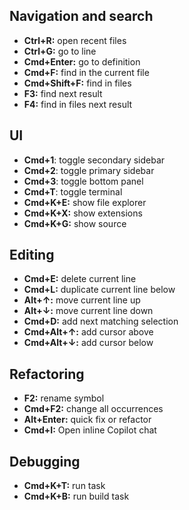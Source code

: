 ## Navigation and search

- **Ctrl+R:** open recent files
- **Ctrl+G:** go to line
- **Cmd+Enter:** go to definition
- **Cmd+F:** find in the current file
- **Cmd+Shift+F:** find in files
- **F3:** find next result
- **F4:** find in files next result

## UI

- **Cmd+1**: toggle secondary sidebar
- **Cmd+2**: toggle primary sidebar
- **Cmd+3**: toggle bottom panel
- **Cmd+T**: toggle terminal
- **Cmd+K+E:** show file explorer
- **Cmd+K+X:** show extensions
- **Cmd+K+G:** show source

## Editing

- **Cmd+E:** delete current line
- **Cmd+L:** duplicate current line below
- **Alt+↑:** move current line up
- **Alt+↓:** move current line down
- **Cmd+D:** add next matching selection
- **Cmd+Alt+↑:** add cursor above
- **Cmd+Alt+↓:** add cursor below

## Refactoring

- **F2:** rename symbol
- **Cmd+F2:** change all occurrences
- **Alt+Enter:** quick fix or refactor
- **Cmd+I:** Open inline Copilot chat

## Debugging

- **Cmd+K+T:** run task
- **Cmd+K+B:** run build task
